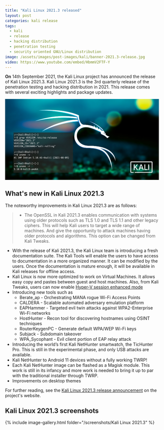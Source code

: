 ```yaml
---
title: "Kali Linux 2021.3 released"
layout: post
categories: kali release
tags:
  - kali
  - release
  - hacking distribution
  - penetration testing
  - security oriented GNU/Linux distribution
image: /assets/images/post-images/kali/banner-2021.3-release.jpg
video: https://www.youtube.com/embed/HbmmV2FTF-Y
---
```


**On** 14th September 2021, the Kali Linux project has announced the release of Kali Linux 2021.3. Kali Linux 2021.3 is the 3rd quarterly release of the penetration testing and hacking distribution in 2021. This release comes with several exciting highlights and package updates.

![Kali 2021.3 featured image](/assets/images/post-images/kali/banner-2021.3-release.jpg)

## What's new in Kali Linux 2021.3
The noteworthy improvements in Kali Linux 2021.3 are as follows:

> - The OpenSSL in Kali 2021.3 enables communication with systems using older protocols such as TLS 1.0 and TLS 1.1 and other legacy ciphers. This will help Kali users to target a wide range of machines. And give the opportunity to attack machines having older protocols and algorithms. This option can be changed from Kali Tweaks.
- With the release of Kali 2021.3, the Kali Linux team is introducing a fresh documentation suite. The Kali Tools will enable the users to have access to documentation in a more organized manner. It can be modified by the users. Once the documentation is mature enough, it will be available in Kali releases for offline access.
- Kali Linux is now more optimized to work on Virtual Machines. It allows easy copy and pastes between guest and host machines. Also, from Kali Tweaks, users can now enable [Hyper-V session enhanced mode](https://docs.microsoft.com/en-us/windows-server/virtualization/hyper-v/learn-more/use-local-resources-on-hyper-v-virtual-machine-with-vmconnect)
- Introducing new tools such as 
  - Berate_ap - Orchestrating MANA rogue Wi-Fi Access Points
  - CALDERA - Scalable automated adversary emulation platform
  - EAPHammer - Targeted evil twin attacks against WPA2-Enterprise Wi-Fi networks
  - HostHunter - Recon tool for discovering hostnames using OSINT techniques
  - RouterKeygenPC - Generate default WPA/WEP Wi-Fi keys
  - Subjack - Subdomain takeover
  - WPA_Sycophant - Evil client portion of EAP relay attack
- Introducing the world’s first Kali NetHunter smartwatch, the TicHunter Pro. This is still in the experimental phase, and only USB attacks are available.
- Kali NetHunter to Android 11 devices without a fully working TWRP!
- Each Kali NetHunter image can be flashed as a Magisk module. This work is still in its infancy and more work is needed to bring it up to par with the traditional installer through TWRP.
- Improvements on desktop themes

For further reading, see the [Kali Linux 2021.3 release announcement](https://www.kali.org/blog/kali-linux-2021-3-release/) on the project's website.

## Kali Linux 2021.3 screenshots
{% include image-gallery.html folder="/screenshots/Kali Linux 2021.3" %}


